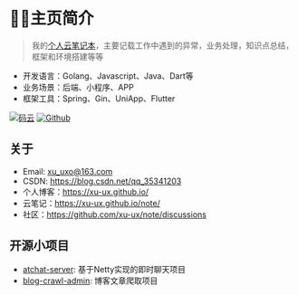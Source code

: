 # 🧙‍♂️主页简介

> 我的[个人云笔记本](https://xu-ux.github.io/note/)，主要记载工作中遇到的异常，业务处理，知识点总结，框架和环境搭建等等
- 开发语言：Golang、Javascript、Java、Dart等
- 业务场景：后端、小程序、APP
- 框架工具：Spring、Gin、UniApp、Flutter

[![码云](https://img.shields.io/badge/Gitee-%E7%A0%81%E4%BA%91-yellow.svg)](https://gitee.com/xuo-oux)
[![Github](https://img.shields.io/badge/Github-Github-red.svg)](https://github.com/xu-ux)


## 关于

- Email: xu_uxo@163.com
- CSDN: https://blog.csdn.net/qq_35341203
- 个人博客：https://xu-ux.github.io/
- 云笔记：https://xu-ux.github.io/note/
- 社区：https://github.com/xu-ux/note/discussions

## 开源小项目

- [atchat-server](https://github.com/xu-ux/atchat-server):   基于Netty实现的即时聊天项目
- [blog-crawl-admin](https://github.com/xu-ux/blog-crawl-admin):  博客文章爬取项目